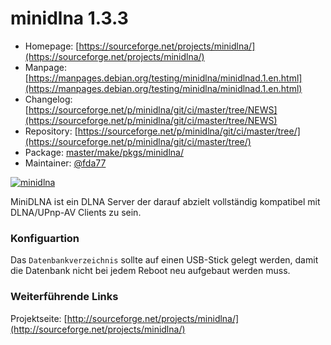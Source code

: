 # minidlna 1.3.3
 - Homepage: [https://sourceforge.net/projects/minidlna/](https://sourceforge.net/projects/minidlna/)
 - Manpage: [https://manpages.debian.org/testing/minidlna/minidlnad.1.en.html](https://manpages.debian.org/testing/minidlna/minidlnad.1.en.html)
 - Changelog: [https://sourceforge.net/p/minidlna/git/ci/master/tree/NEWS](https://sourceforge.net/p/minidlna/git/ci/master/tree/NEWS)
 - Repository: [https://sourceforge.net/p/minidlna/git/ci/master/tree/](https://sourceforge.net/p/minidlna/git/ci/master/tree/)
 - Package: [master/make/pkgs/minidlna/](https://github.com/Freetz-NG/freetz-ng/tree/master/make/pkgs/minidlna/)
 - Maintainer: [@fda77](https://github.com/fda77)

[![minidlna](../screenshots/243_md.jpg)](../screenshots/243.jpg)

MiniDLNA ist ein DLNA Server der darauf abzielt vollständig kompatibel
mit DLNA/UPnp-AV Clients zu sein.

### Konfiguartion

Das `Datenbankverzeichnis` sollte auf einen USB-Stick gelegt werden,
damit die Datenbank nicht bei jedem Reboot neu aufgebaut werden muss.

### Weiterführende Links

Projektseite:
[http://sourceforge.net/projects/minidlna/](http://sourceforge.net/projects/minidlna/)
